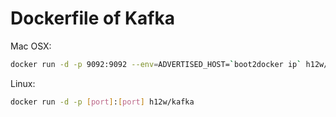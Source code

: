 Dockerfile of Kafka
===================

Mac OSX:

```bash
docker run -d -p 9092:9092 --env=ADVERTISED_HOST=`boot2docker ip` h12w/kafka
```

Linux:

```bash
docker run -d -p [port]:[port] h12w/kafka
```
